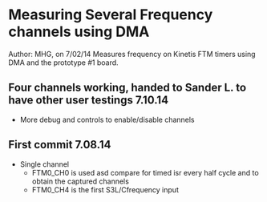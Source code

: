 Measuring Several Frequency channels using DMA 
=====================================================================================
Author: MHG, on 7/02/14
Measures frequency on Kinetis FTM timers using DMA and the prototype #1 board.

Four channels working, handed to Sander L. to have other user testings 7.10.14
------------------------------------------------------------------------------
- More debug and controls to enable/disable channels

		
First commit 7.08.14
-------------------------------------------------
- Single channel
	+ FTM0_CH0 is used asd compare for timed isr every half cycle and to obtain the captured channels
	+	FTM0_CH4 is the first S3L/Cfrequency input


